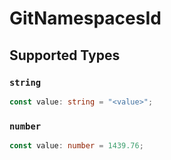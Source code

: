 # GitNamespacesId


## Supported Types

### `string`

```typescript
const value: string = "<value>";
```

### `number`

```typescript
const value: number = 1439.76;
```


